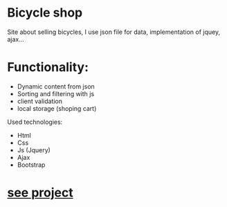 # Bicycle shop
Site about selling bicycles, I use json file for data, implementation of jquey, ajax...

# Functionality:
  - Dynamic content from json
  - Sorting and filtering with js
  - client validation
  - local storage (shoping cart)

Used technologies:
  - Html
  - Css
  - Js (Jquery)
  - Ajax
  - Bootstrap
  
# [see project](http://bicycle-shop.epizy.com/index.html?i=1)

